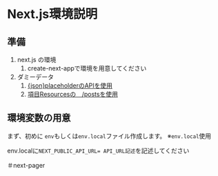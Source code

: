 # Next.js環境説明

## 準備
1. next.js の環境
   1. create-next-appで環境を用意してください
2. ダミーデータ 
   1. [{json}placeholderのAPIを使用](https://jsonplaceholder.typicode.com/)
   2. [項目Resourcesの　/postsを使用](https://jsonplaceholder.typicode.com/posts)


## 環境変数の用意

まず、初めに `env`もしくは`env.local`ファイル作成します。
※`env.local`使用

env.localに`NEXT_PUBLIC_API_URL= API_URL記述`を記述してください






＃next-pager
